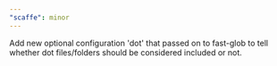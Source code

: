 ```yaml
---
"scaffe": minor
---
```


Add new optional configuration 'dot' that passed on to fast-glob to tell whether dot files/folders
should be considered included or not.

